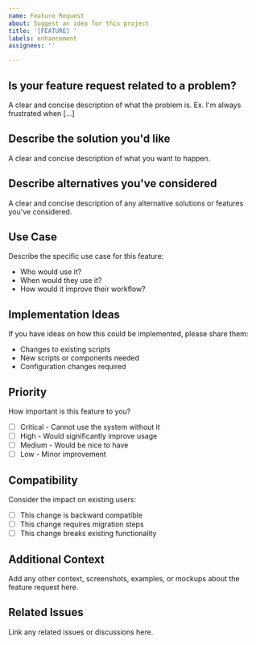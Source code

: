 ```yaml
---
name: Feature Request
about: Suggest an idea for this project
title: '[FEATURE] '
labels: enhancement
assignees: ''

---
```


## Is your feature request related to a problem?
A clear and concise description of what the problem is. Ex. I'm always frustrated when [...]

## Describe the solution you'd like
A clear and concise description of what you want to happen.

## Describe alternatives you've considered
A clear and concise description of any alternative solutions or features you've considered.

## Use Case
Describe the specific use case for this feature:
- Who would use it?
- When would they use it?
- How would it improve their workflow?

## Implementation Ideas
If you have ideas on how this could be implemented, please share them:
- Changes to existing scripts
- New scripts or components needed
- Configuration changes required

## Priority
How important is this feature to you?
- [ ] Critical - Cannot use the system without it
- [ ] High - Would significantly improve usage
- [ ] Medium - Would be nice to have
- [ ] Low - Minor improvement

## Compatibility
Consider the impact on existing users:
- [ ] This change is backward compatible
- [ ] This change requires migration steps
- [ ] This change breaks existing functionality

## Additional Context
Add any other context, screenshots, examples, or mockups about the feature request here.

## Related Issues
Link any related issues or discussions here.
